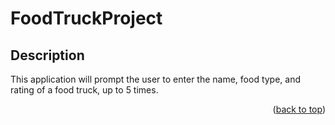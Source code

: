 <a name="readme-top"></a>
<h1>FoodTruckProject</h1>

<h2>Description</h2>
<p>This application will prompt the user to enter the name, food type, and rating of a food truck, up to 5 times.</p>

<p align="right">(<a href="#readme-top">back to top</a>)</p>